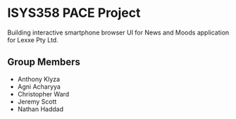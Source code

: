 # ISYS358 PACE Project
Building interactive smartphone browser UI for News and Moods application for Lexxe Pty Ltd.

## Group Members

* Anthony Klyza
* Agni Acharyya
* Christopher Ward
* Jeremy Scott
* Nathan Haddad
